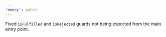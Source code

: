 ```yaml
---
'emery': patch
---
```


Fixed `isFulfilled` and `isRejected` guards not being exported from the main entry point.

